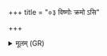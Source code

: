 +++
title = "०३ विष्णोः क्रमो ऽसि"

+++
<details><summary>मूलम् (GR)</summary>

विष्णोः क्रमो ऽसि सपत्नहा  
द्युसंशितः सूर्यतेजाः ।  
दिवम् अनु वि क्रमे ऽहं  
दिवस् तं निर् भजामो  
यो ऽस्मान् द्वेष्टि यं वयं द्विष्मः ।  
अपरजान् सपत्नान् (…) ॥ +++(see 1fg)+++
</details>